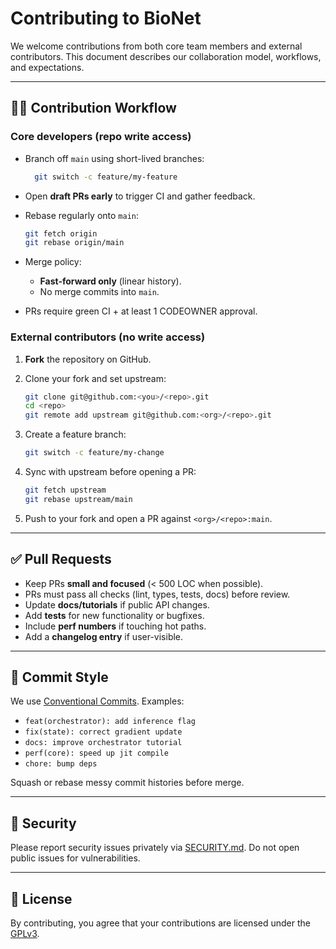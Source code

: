 # Contributing to BioNet

We welcome contributions from both core team members and external contributors.
This document describes our collaboration model, workflows, and expectations.

---

## 👩‍💻 Contribution Workflow

### Core developers (repo write access)
* Branch off `main` using short-lived branches:
  ```bash
    git switch -c feature/my-feature
  ```

* Open **draft PRs early** to trigger CI and gather feedback.
* Rebase regularly onto `main`:

  ```bash
  git fetch origin
  git rebase origin/main
  ```
* Merge policy:
  * **Fast-forward only** (linear history).
  * No merge commits into `main`.

* PRs require green CI + at least 1 CODEOWNER approval.

### External contributors (no write access)

1. **Fork** the repository on GitHub.
2. Clone your fork and set upstream:

   ```bash
   git clone git@github.com:<you>/<repo>.git
   cd <repo>
   git remote add upstream git@github.com:<org>/<repo>.git
   ```

3. Create a feature branch:

   ```bash
   git switch -c feature/my-change
   ```
4. Sync with upstream before opening a PR:

   ```bash
   git fetch upstream
   git rebase upstream/main
   ```

5. Push to your fork and open a PR against `<org>/<repo>:main`.

---

## ✅ Pull Requests

* Keep PRs **small and focused** (< 500 LOC when possible).
* PRs must pass all checks (lint, types, tests, docs) before review.
* Update **docs/tutorials** if public API changes.
* Add **tests** for new functionality or bugfixes.
* Include **perf numbers** if touching hot paths.
* Add a **changelog entry** if user-visible.

---

## 📝 Commit Style

We use [Conventional Commits](https://www.conventionalcommits.org/).
Examples:

* `feat(orchestrator): add inference flag`
* `fix(state): correct gradient update`
* `docs: improve orchestrator tutorial`
* `perf(core): speed up jit compile`
* `chore: bump deps`

Squash or rebase messy commit histories before merge.

---

## 🔐 Security

Please report security issues privately via [SECURITY.md](./SECURITY.md).
Do not open public issues for vulnerabilities.

---

## 📜 License

By contributing, you agree that your contributions are licensed under the [GPLv3](./LICENSE).

